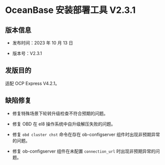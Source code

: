 # OceanBase 安装部署工具 V2.3.1

## 版本信息

* 发布时间：2023 年 10 月 13 日

* 版本号：V2.3.1

## 发版目的

适配 OCP Express V4.2.1。

## 缺陷修复

* 修复特殊场景下轮转升级检查不符合预期的问题。

* 修复 OBD 在 el8 操作系统中自升级解压失败的问题。

* 修复 `obd cluster chst` 命令在存在 ob-configserver 组件时出现非预期异常的问题。

* 修复 ob-configserver 组件在未配置 `connection_url` 时出现非预期异常的问题。
